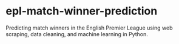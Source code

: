 # epl-match-winner-prediction
Predicting match winners in the English Premier League using web scraping, data cleaning, and machine learning in Python.
